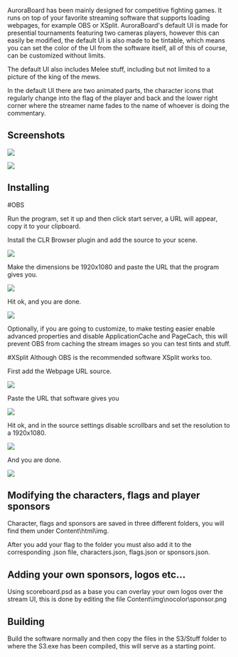 
AuroraBoard has been mainly designed for competitive fighting games. It runs on top of your favorite streaming software that supports loading webpages, for example OBS or XSplit.
AuroraBoard's default UI is made for presential tournaments featuring two cameras players, however this can easily be modified, the default UI is also made to be tintable, which means you can set the color of the UI from the software itself, all of this of course, can be customized without limits.

The default UI also includes Melee stuff, including but not limited to a picture of the king of the mews.

In the default UI there are two animated parts, the character icons that regularly change into the flag of the player and back and the lower right corner where the streamer name fades to the name of whoever is doing the commentary.
## Screenshots
![](http://i.imgur.com/aLwu2ka.png)

![](http://i.imgur.com/xuOvFzo.jpg)

## Installing

#OBS

Run the program, set it up and then click start server, a URL will appear, copy it to your clipboard.

Install the CLR Browser plugin and add the source to your scene.

![](http://i.imgur.com/OffF67T.png)

Make the dimensions be 1920x1080 and paste the URL that the program gives you.

![](http://i.imgur.com/Z8mzZyW.png)

Hit ok, and you are done.

![](http://i.imgur.com/RpTZ4Dw.png)

Optionally, if you are going to customize, to make testing easier enable advanced properties and disable ApplicationCache and PageCach, this will prevent OBS from caching the stream images so you can test tints and stuff.

#XSplit
Although OBS is the recommended software XSplit works too.

First add the Webpage URL source.

![](http://i.imgur.com/4VPl84d.png)

Paste the URL that software gives you

![](http://i.imgur.com/hKSOQ3l.png)

Hit ok, and in the source settings disable scrollbars and set the resolution to a 1920x1080.



![](http://i.imgur.com/Cnch0yY.png)

And you are done.

![](http://i.imgur.com/Rv6ZLwg.jpg)

## Modifying the characters, flags and player sponsors
Character, flags and sponsors are saved in three different folders, you will find them under Content\html\img.

After you add your flag to the folder you must also add it to the corresponding .json file, characters.json, flags.json or sponsors.json.

## Adding your own sponsors, logos etc...
Using scoreboard.psd as a base you can overlay your own logos over the stream UI, this is done by editing the file Content\img\nocolor\sponsor.png

## Building
Build  the software normally and then copy the files in the S3/Stuff folder to where the S3.exe has been compiled, this will serve as a starting point.